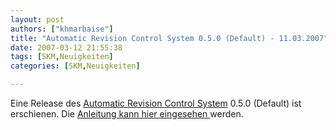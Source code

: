 ```yaml
---
layout: post
authors: ["khmarbaise"]
title: "Automatic Revision Control System 0.5.0 (Default) - 11.03.2007"
date: 2007-03-12 21:55:38
tags: [SKM,Neuigkeiten]
categories: [SKM,Neuigkeiten]

---
```

Eine Release des <a href="http://freshmeat.net/redir/arcs/66512/url_homepage/arcs.unixtreaty.com" title="ARCS">Automatic Revision Control System</a> 0.5.0 (Default) ist erschienen. Die <a href="http://arcs.unixtreaty.com/arcs-manual.1.html"  title="Anleitung">Anleitung kann hier eingesehen </a> werden.
